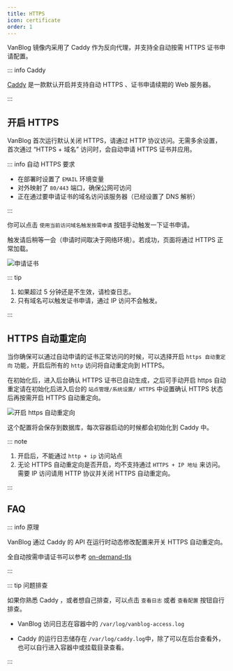 ```yaml
---
title: HTTPS
icon: certificate
order: 1
---
```


VanBlog 镜像内采用了 Caddy 作为反向代理，并支持全自动按需 HTTPS 证书申请配置。

<!-- more -->

::: info Caddy

[Caddy](https://caddyserver.com/) 是一款默认开启并支持自动 HTTPS 、证书申请续期的 Web 服务器。

:::

## 开启 HTTPS

VanBlog 首次运行默认关闭 HTTPS，请通过 HTTP 协议访问。无需多余设置，首次通过 “HTTPS + 域名” 访问时，会自动申请 HTTPS 证书并应用。

::: info 自动 HTTPS 要求

- 在部署时设置了 `EMAIL` 环境变量
- 对外映射了 `80/443` 端口，确保公网可访问
- 正在通过要申请证书的域名访问该服务器（已经设置了 DNS 解析）

:::

你可以点击 `使用当前访问域名触发按需申请` 按钮手动触发一下证书申请。

触发请后稍等一会（申请时间取决于网络环境）。若成功，页面将通过 HTTPS 正常加载。

![申请证书](https://pic.mereith.com/img/8383fb4f32144be26cb134c2390d6d10.clipboard-2022-08-23.png)

::: tip

1. 如果超过 5 分钟还是不生效，请检查日志。
1. 只有域名可以触发证书申请，通过 IP 访问不会触发。

:::

## HTTPS 自动重定向

当你确保可以通过自动申请的证书正常访问的时候，可以选择开启 `https 自动重定向` 功能，开启后所有的 `http` 访问将自动重定向到 HTTPS。

在初始化后，进入后台确认 HTTPS 证书已自动生成，之后可手动开启 https 自动重定请在初始化后进入后台的 `站点管理/系统设置/ HTTPS` 中设置确认 HTTPS 状态后再按需开启 HTTPS 自动重定向。

![开启 https 自动重定向](https://pic.mereith.com/img/d1e7b502279f0bd8225dfaedf89a5140.clipboard-2022-08-23.png)

这个配置将会保存到数据库，每次容器启动的时候都会初始化到 Caddy 中。

::: note

1. 开启后，不能通过 `http + ip` 访问站点
1. 无论 HTTPS 自动重定向是否开启，均不支持通过 `HTTPS + IP 地址` 来访问。需要 IP 访问请用 HTTP 协议并关闭 HTTPS 自动重定向。

:::

## FAQ

::: info 原理

VanBlog 通过 Caddy 的 API 在运行时动态修改配置来开关 HTTPS 自动重定向。

全自动按需申请证书可以参考 [on-demand-tls](https://caddyserver.com/docs/automatic-https#on-demand-tls)

:::

::: tip 问题排查

如果你熟悉 Caddy ，或者想自己排查，可以点击 `查看日志` 或者 `查看配置` 按钮自行排查。

- VanBlog 访问日志在容器中的 `/var/log/vanblog-access.log`

- Caddy 的运行日志储存在 `/var/log/caddy.log`中，除了可以在后台查看外，也可以自行进入容器中或挂载目录查看。

:::
